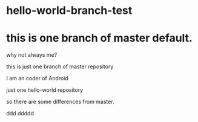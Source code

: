 # hello-world-branch-test
# this is one branch of master default.
why not always me?

this is just one branch of master repository 

I am an coder of Android

just one hello-world repository

so there are some differences from master.

ddd
ddddd
